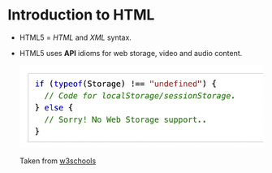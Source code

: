 # Introduction to HTML

* HTML5 = *HTML* and *XML* syntax.

* HTML5 uses **API** idioms for web storage, video and audio content.

  ![html5-storage-api.png](/assets/html5-storage-api.png)

  Taken from [w3schools](https://www.w3schools.com/html/html5_webstorage.asp)
